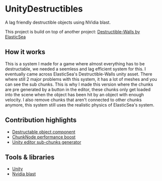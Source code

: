 # UnityDestructibles

A lag friendly destructible objects using NVidia blast.

This project is build on top of another project: [Destructible-Walls by ElasticSea](https://github.com/ElasticSea/Destructible-Walls)

## How it works

This is a system I made for a game where almost everything has to be destructable, we needed a seemless and lag efficient system for this.
I eventually came across ElasticSea's Destructible-Walls unity asset. There where still 2 major problems with this system, it has a lot of meshes and you can see the sub chunks.
This is why I made this version where the chunks are pre generated by a button in the editor, these chunks only get loaded into the scene when the object has been hit by an object with enough velocity. I also remove chunks that aren't connected to other chunks anymore, this system still uses the realistic physics of ElasticSea's system.

## Contribution highlights

- [Destructable object component](https://github.com/Stanley-Dam/UnityDestructibles/blob/main/Assets/Project/Scripts/Fractures/Destructable.cs)
- [ChunkNode performance boost](https://github.com/Stanley-Dam/UnityDestructibles/blob/main/Assets/Project/Scripts/Fractures/ChunkNode.cs)
- [Unity editor sub-chunks generator](https://github.com/Stanley-Dam/UnityDestructibles/blob/main/Assets/NvBlast/Editor/CEditorFracture.cs)

## Tools & libraries
- [Unity](https://unity.com/)
- [Nvidia blast](https://developer.nvidia.com/blast)
